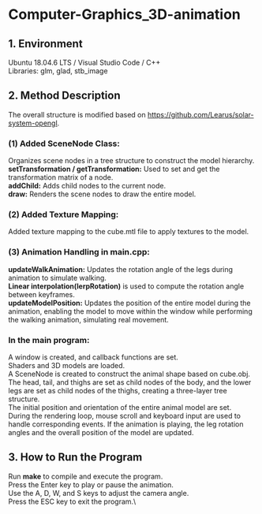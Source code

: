 # Computer-Graphics_3D-animation
## 1. Environment
Ubuntu 18.04.6 LTS / Visual Studio Code / C++\
Libraries: glm, glad, stb_image

## 2. Method Description
The overall structure is modified based on https://github.com/Learus/solar-system-opengl.
### (1) Added SceneNode Class:
Organizes scene nodes in a tree structure to construct the model hierarchy.\
**setTransformation / getTransformation:** Used to set and get the transformation matrix of a node.\
**addChild:** Adds child nodes to the current node.\
**draw:** Renders the scene nodes to draw the entire model.

### (2) Added Texture Mapping:
Added texture mapping to the cube.mtl file to apply textures to the model.

### (3) Animation Handling in main.cpp:
**updateWalkAnimation:** Updates the rotation angle of the legs during animation to simulate walking. \
**Linear interpolation(lerpRotation)** is used to compute the rotation angle between keyframes.\
**updateModelPosition:** Updates the position of the entire model during the animation, enabling the model to move within the window while performing the walking animation, simulating real movement.

### In the main program:
A window is created, and callback functions are set.\
Shaders and 3D models are loaded.\
A SceneNode is created to construct the animal shape based on cube.obj. The head, tail, and thighs are set as child nodes of the body, and the lower legs are set as child nodes of the thighs, creating a three-layer tree structure.\
The initial position and orientation of the entire animal model are set.\
During the rendering loop, mouse scroll and keyboard input are used to handle corresponding events. If the animation is playing, the leg rotation angles and the overall position of the model are updated.

## 3. How to Run the Program
Run **make** to compile and execute the program.\
Press the Enter key to play or pause the animation.\
Use the A, D, W, and S keys to adjust the camera angle.\
Press the ESC key to exit the program.\
